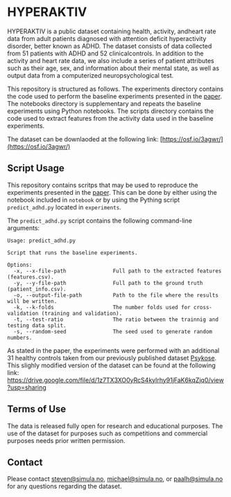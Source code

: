 # HYPERAKTIV

HYPERAKTIV is a public dataset containing health, activity, andheart rate data from adult patients diagnosed with attention deficit hyperactivity disorder, better known as ADHD. The dataset consists of data collected from 51 patients with ADHD and 52 clinicalcontrols. In addition to the activity and heart rate data, we also include a series of patient attributes such as their age, sex, and information about their mental state, as well as output data from a computerized neuropsychological test.

This repository is structured as follows. The experiments directory contains the code used to perform the baseline experiments presented in the [paper](https://dl.acm.org/doi/10.1145/3458305.3478454). The notebooks directory is supplementary and repeats the baseline experiments using Python notebooks. The scripts directory contains the code used to extract features from the activity data used in the baseline experiments.

The dataset can be downlaoded at the following link: [https://osf.io/3agwr/](https://osf.io/3agwr/)

## Script Usage
This repository contains scritps that may be used to reproduce the experiments presented in the [paper](https://dl.acm.org/doi/10.1145/3458305.3478454). This can be done by either using the notebook included in `notebook` or by using the Pything script `predict_adhd.py` located in `experiments`.

The `predict_adhd.py` script contains the following command-line arguments: 

```
Usage: predict_adhd.py

Script that runs the baseline experiments.

Options:
  -x, --x-file-path               Full path to the extracted features (features.csv).
  -y, --y-file-path               Full path to the ground truth (patient_info.csv).
  -o, --output-file-path          Path to the file where the results will be written.
  -k, --k-folds                   The number folds used for cross-validation (training and validation).
  -t, --test-ratio                The ratio between the trainnig and testing data split.
  -s, --random-seed               The seed used to generate random numbers.
```

<!-- ## Cite
If you use this dataset in your research, Please cite the following paper: -->

As stated in the paper, the experiments were performed with an additional 31 healthy controls taken from our previously published dataset [Psykose](https://datasets.simula.no/psykose/). This slighly modified version of the dataset can be found at the following link: https://drive.google.com/file/d/1z7TX3XO0yRcS4kylrhy91jFaK6kqZjq0/view?usp=sharing

## Terms of Use
The data is released fully open for research and educational purposes. The use of the dataset for purposes such as competitions and commercial purposes needs prior written permission.
<!-- In all documents and papers that use or refer to the dataset or report experimental results based on HYPERAKTIV, a reference to the related article needs to be added: XXX. -->

## Contact
Please contact steven@simula.no, michael@simula.no, or paalh@simula.no for any questions regarding the dataset.

